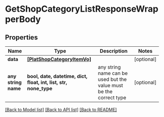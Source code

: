 # GetShopCategoryListResponseWrapperBody


## Properties
Name | Type | Description | Notes
------------ | ------------- | ------------- | -------------
**data** | [**[PlatShopCategoryItemVo]**](PlatShopCategoryItemVo.md) |  | [optional] 
**any string name** | **bool, date, datetime, dict, float, int, list, str, none_type** | any string name can be used but the value must be the correct type | [optional]

[[Back to Model list]](../README.md#documentation-for-models) [[Back to API list]](../README.md#documentation-for-api-endpoints) [[Back to README]](../README.md)


